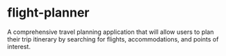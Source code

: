 # flight-planner
A comprehensive travel planning application that will allow users to plan their trip itinerary by searching for flights, accommodations, and points of interest. 
